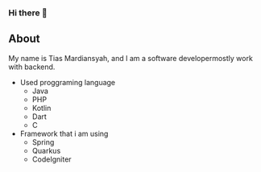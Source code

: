### Hi there 👋

<!--
**tiasMardiansyah/tiasMardiansyah** is a ✨ _special_ ✨ repository because its `README.md` (this file) appears on your GitHub profile.

Here are some ideas to get you started:

- 🔭 I’m currently working on ...
- 🌱 I’m currently learning ...
- 👯 I’m looking to collaborate on ...
- 🤔 I’m looking for help with ...
- 💬 Ask me about ...
- 📫 How to reach me: ...
- 😄 Pronouns: ...
- ⚡ Fun fact: ...
-->

## About ##
My name is Tias Mardiansyah, and I am a software developermostly work with backend.

<ul>
  <li>Used proggraming language
    <ul>
      	<li>Java</li>
	<li>PHP</li>
      	<li>Kotlin</li>
      	<li>Dart</li>
      	<li>C</li>
    </ul>
  </li>
  <li>Framework that i am using
  	<ul>
      		<li>Spring</li>
		<li>Quarkus</li>
		<li>CodeIgniter</li>
    	</ul>
  </li>
</ul>
